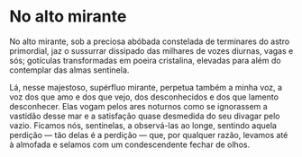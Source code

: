 # No alto mirante

No alto mirante, sob a preciosa abóbada constelada de terminares do astro primordial, jaz o sussurrar dissipado das milhares de vozes diurnas, vagas e sós; gotículas transformadas em poeira cristalina, elevadas para além do contemplar das almas sentinela.

Lá, nesse majestoso, supérfluo mirante, perpetua também a minha voz, a voz dos que amo e dos que vejo, dos desconhecidos e dos que lamento desconhecer. Elas vogam pelos ares noturnos como se ignorassem a vastidão desse mar e a satisfação quase desmedida do seu divagar pelo vazio. Ficamos nós, sentinelas, a observá-las ao longe, sentindo aquela perdição — tão delas é a perdição — que, por qualquer razão, levamos até à almofada e selamos com um condescendente fechar de olhos.
